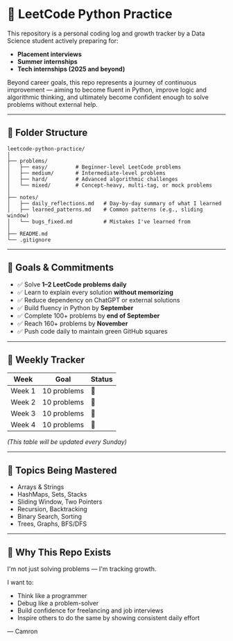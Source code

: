 # 📘 LeetCode Python Practice

This repository is a personal coding log and growth tracker by a Data Science student actively preparing for:
- **Placement interviews**
- **Summer internships**
- **Tech internships (2025 and beyond)**

Beyond career goals, this repo represents a journey of continuous improvement — aiming to become fluent in Python, improve logic and algorithmic thinking, and ultimately become confident enough to solve problems without external help.

---

## 📁 Folder Structure

```
leetcode-python-practice/
│
├── problems/
│   ├── easy/         # Beginner-level LeetCode problems
│   ├── medium/       # Intermediate-level problems
│   ├── hard/         # Advanced algorithmic challenges
│   └── mixed/        # Concept-heavy, multi-tag, or mock problems
│
├── notes/
│   ├── daily_reflections.md   # Day-by-day summary of what I learned
│   ├── learned_patterns.md    # Common patterns (e.g., sliding window)
│   └── bugs_fixed.md          # Mistakes I've learned from
│
├── README.md
└── .gitignore
```

---

## 🎯 Goals & Commitments

- ✅ Solve **1–2 LeetCode problems daily**
- ✅ Learn to explain every solution **without memorizing**
- ✅ Reduce dependency on ChatGPT or external solutions
- ✅ Build fluency in Python by **September**
- ✅ Complete 100+ problems by **end of September**
- ✅ Reach 160+ problems by **November**
- ✅ Push code daily to maintain green GitHub squares

---

## 📅 Weekly Tracker

| Week | Goal | Status |
|------|------|--------|
| Week 1 | 10 problems | 🔄 |
| Week 2 | 10 problems | 🔲 |
| Week 3 | 10 problems | 🔲 |
| Week 4 | 10 problems | 🔲 |

_(This table will be updated every Sunday)_

---

## 🧠 Topics Being Mastered

- Arrays & Strings
- HashMaps, Sets, Stacks
- Sliding Window, Two Pointers
- Recursion, Backtracking
- Binary Search, Sorting
- Trees, Graphs, BFS/DFS

---

## 🧭 Why This Repo Exists

I'm not just solving problems — I'm tracking growth.

I want to:
- Think like a programmer
- Debug like a problem-solver
- Build confidence for freelancing and job interviews
- Inspire others to do the same by showing consistent daily effort

— Camron
